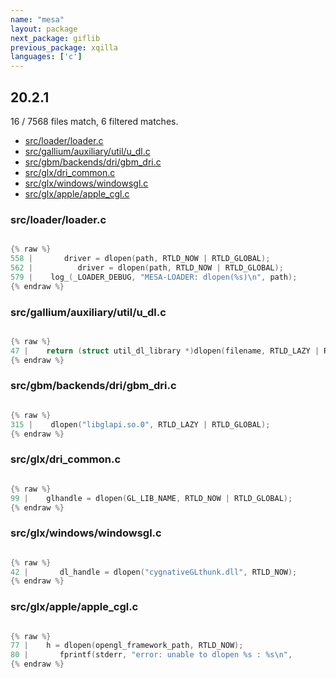 ```yaml
---
name: "mesa"
layout: package
next_package: giflib
previous_package: xqilla
languages: ['c']
---
```

## 20.2.1
16 / 7568 files match, 6 filtered matches.

 - [src/loader/loader.c](#srcloaderloaderc)
 - [src/gallium/auxiliary/util/u_dl.c](#srcgalliumauxiliaryutilu_dlc)
 - [src/gbm/backends/dri/gbm_dri.c](#srcgbmbackendsdrigbm_dric)
 - [src/glx/dri_common.c](#srcglxdri_commonc)
 - [src/glx/windows/windowsgl.c](#srcglxwindowswindowsglc)
 - [src/glx/apple/apple_cgl.c](#srcglxappleapple_cglc)

### src/loader/loader.c

```c

{% raw %}
558 |       driver = dlopen(path, RTLD_NOW | RTLD_GLOBAL);
562 |          driver = dlopen(path, RTLD_NOW | RTLD_GLOBAL);
579 |    log_(_LOADER_DEBUG, "MESA-LOADER: dlopen(%s)\n", path);
{% endraw %}

```
### src/gallium/auxiliary/util/u_dl.c

```c

{% raw %}
47 |    return (struct util_dl_library *)dlopen(filename, RTLD_LAZY | RTLD_LOCAL);
{% endraw %}

```
### src/gbm/backends/dri/gbm_dri.c

```c

{% raw %}
315 |    dlopen("libglapi.so.0", RTLD_LAZY | RTLD_GLOBAL);
{% endraw %}

```
### src/glx/dri_common.c

```c

{% raw %}
99 |    glhandle = dlopen(GL_LIB_NAME, RTLD_NOW | RTLD_GLOBAL);
{% endraw %}

```
### src/glx/windows/windowsgl.c

```c

{% raw %}
42 |       dl_handle = dlopen("cygnativeGLthunk.dll", RTLD_NOW);
{% endraw %}

```
### src/glx/apple/apple_cgl.c

```c

{% raw %}
77 |    h = dlopen(opengl_framework_path, RTLD_NOW);
80 |       fprintf(stderr, "error: unable to dlopen %s : %s\n",
{% endraw %}

```